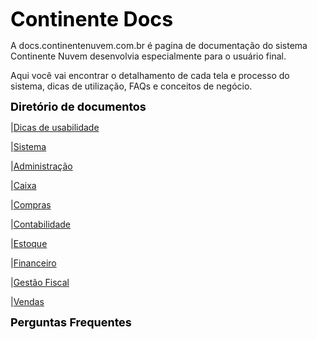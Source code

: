<font color="black" size="6em"><b>Continente Docs </b></font>

A docs.continentenuvem.com.br é pagina de documentação do sistema Continente Nuvem desenvolvia especialmente para o usuário final. 

Aqui você vai encontrar o detalhamento de cada tela e processo do sistema,  dicas de utilização, FAQs e conceitos de negócio. 

<font color="black" size="4em"><b>Diretório de documentos </b></font>











|[Dicas de usabilidade](dicas.md)

|[Sistema](sistema.md)

|[Administração](administracao.md)

|[Caixa](caixa.md)

|[Compras](compras.md)

|[Contabilidade](contabilidade.md)

|[Estoque](estoque.md)

|[Financeiro](financeiro.md)

|[Gestão Fiscal](gestao_fiscal.md)

|[Vendas](vendas.md)









<font color="black" size="4em"> <b>Perguntas Frequentes</b></font>


